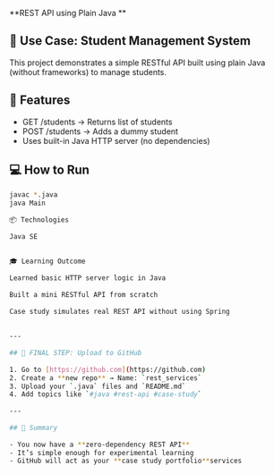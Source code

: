 **REST API using Plain Java **
 
## 📘 Use Case: Student Management System
 
This project demonstrates a simple RESTful API built using plain Java (without frameworks) to manage students.
 
## 🔧 Features
- GET /students → Returns list of students
- POST /students → Adds a dummy student
- Uses built-in Java HTTP server (no dependencies)
 
## 💻 How to Run
 
```bash
javac *.java
java Main
 
📦 Technologies
 
Java SE
  
 
🎓 Learning Outcome
 
Learned basic HTTP server logic in Java
 
Built a mini RESTful API from scratch
 
Case study simulates real REST API without using Spring
 
 
---
 
## 📌 FINAL STEP: Upload to GitHub
 
1. Go to [https://github.com](https://github.com)
2. Create a **new repo** → Name: `rest_services`
3. Upload your `.java` files and `README.md`
4. Add topics like `#java #rest-api #case-study`
 
---
 
## 🏁 Summary
 
- You now have a **zero-dependency REST API**
- It’s simple enough for experimental learning
- GitHub will act as your **case study portfolio**services
